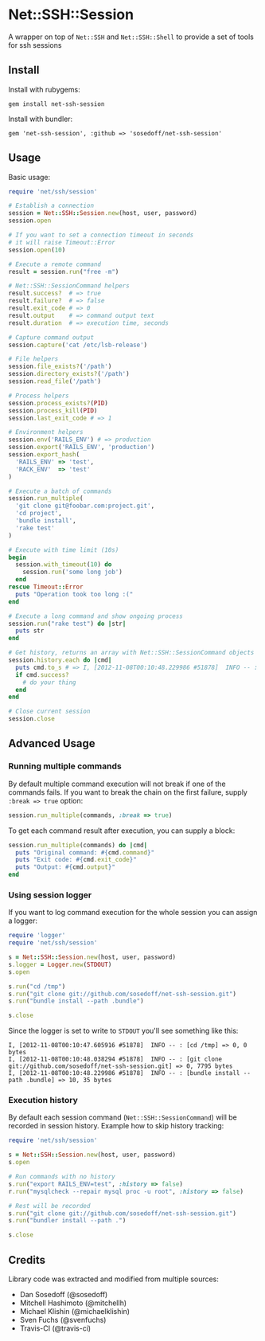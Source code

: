 # Net::SSH::Session

A wrapper on top of `Net::SSH` and `Net::SSH::Shell` to provide a set of tools for ssh sessions

## Install

Install with rubygems:

```
gem install net-ssh-session
```

Install with bundler:

```
gem 'net-ssh-session', :github => 'sosedoff/net-ssh-session'
```

## Usage

Basic usage:

```ruby
require 'net/ssh/session'

# Establish a connection
session = Net::SSH::Session.new(host, user, password)
session.open

# If you want to set a connection timeout in seconds
# it will raise Timeout::Error 
session.open(10)

# Execute a remote command
result = session.run("free -m")

# Net::SSH::SessionCommand helpers
result.success?  # => true
result.failure?  # => false
result.exit_code # => 0
result.output    # => command output text
result.duration  # => execution time, seconds

# Capture command output
session.capture('cat /etc/lsb-release')

# File helpers
session.file_exists?('/path')
session.directory_exists?('/path')
session.read_file('/path')

# Process helpers
session.process_exists?(PID)
session.process_kill(PID)
session.last_exit_code # => 1

# Environment helpers
session.env('RAILS_ENV') # => production
session.export('RAILS_ENV', 'production')
session.export_hash(
  'RAILS_ENV' => 'test',
  'RACK_ENV'  => 'test'
)

# Execute a batch of commands
session.run_multiple(
  'git clone git@foobar.com:project.git',
  'cd project',
  'bundle install',
  'rake test'
)

# Execute with time limit (10s)
begin
  session.with_timeout(10) do
    session.run('some long job')
  end
rescue Timeout::Error
  puts "Operation took too long :("
end

# Execute a long command and show ongoing process
session.run("rake test") do |str|
  puts str
end

# Get history, returns an array with Net::SSH::SessionCommand objects
session.history.each do |cmd|
  puts cmd.to_s # => I, [2012-11-08T00:10:48.229986 #51878]  INFO -- : [bundle install --path .bundle] => 10, 35 bytes
  if cmd.success?
    # do your thing
  end
end

# Close current session
session.close
```

## Advanced Usage

### Running multiple commands

By default multiple command execution will not break if one of the commands fails. If you want to break the chain on the first failure, supply `:break => true` option:

```ruby
session.run_multiple(commands, :break => true)
```

To get each command result after execution, you can supply a block:

```ruby
session.run_multiple(commands) do |cmd|
  puts "Original command: #{cmd.command}"
  puts "Exit code: #{cmd.exit_code}"
  puts "Output: #{cmd.output}"
end
```

### Using session logger

If you want to log command execution for the whole session you can assign a logger:

```ruby
require 'logger'
require 'net/ssh/session'

s = Net::SSH::Session.new(host, user, password)
s.logger = Logger.new(STDOUT)
s.open

s.run("cd /tmp")
s.run("git clone git://github.com/sosedoff/net-ssh-session.git")
s.run("bundle install --path .bundle")

s.close
```

Since the logger is set to write to `STDOUT` you'll see something like this:

```
I, [2012-11-08T00:10:47.605916 #51878]  INFO -- : [cd /tmp] => 0, 0 bytes
I, [2012-11-08T00:10:48.038294 #51878]  INFO -- : [git clone git://github.com/sosedoff/net-ssh-session.git] => 0, 7795 bytes
I, [2012-11-08T00:10:48.229986 #51878]  INFO -- : [bundle install --path .bundle] => 10, 35 bytes
```

### Execution history

By default each session command (`Net::SSH::SessionCommand`) will be recorded in 
session history. Example how to skip history tracking:

```ruby
require 'net/ssh/session'

s = Net::SSH::Session.new(host, user, password)
s.open

# Run commands with no history
s.run("export RAILS_ENV=test", :history => false)
r.run("mysqlcheck --repair mysql proc -u root", :history => false)

# Rest will be recorded
s.run("git clone git://github.com/sosedoff/net-ssh-session.git")
s.run("bundler install --path .")

s.close
```

## Credits

Library code was extracted and modified from multiple sources:

- Dan Sosedoff (@sosedoff)
- Mitchell Hashimoto (@mitchellh)
- Michael Klishin (@michaelklishin)
- Sven Fuchs (@svenfuchs)
- Travis-CI (@travis-ci)
